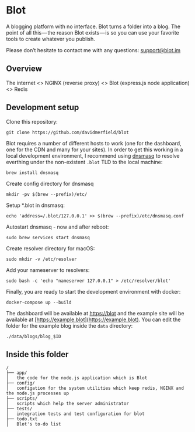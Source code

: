 # Blot

A blogging platform with no interface. Blot turns a folder into a blog. The point of all this — the reason Blot exists — is so you can use your favorite tools to create whatever you publish.

Please don’t hesitate to contact me with any questions: [support@blot.im](mailto:support@blot.im)

## Overview

The internet <> NGINX (reverse proxy) <> Blot (express.js node application) <> Redis

## Development setup

Clone this repository:

```
git clone https://github.com/davidmerfield/blot
```

Blot requires a number of different hosts to work (one for the dashboard, one for the CDN and many for your sites). In order to get this working in a local development environment, I recommend using [dnsmasq](https://wiki.archlinux.org/index.php/dnsmasq) to resolve everthing under the non-existent `.blot` TLD to the local machine:

```
brew install dnsmasq
```

Create config directory for dnsmasq

```
mkdir -pv $(brew --prefix)/etc/
```

Setup \*.blot in dnsmasq:

```
echo 'address=/.blot/127.0.0.1' >> $(brew --prefix)/etc/dnsmasq.conf
```

Autostart dnsmasq - now and after reboot:

```
sudo brew services start dnsmasq
```

Create resolver directory for macOS:

```
sudo mkdir -v /etc/resolver
```

Add your nameserver to resolvers:

```
sudo bash -c 'echo "nameserver 127.0.0.1" > /etc/resolver/blot'
```

Finally, you are ready to start the development environment with docker:

```
docker-compose up --build
```

The dashboard will be available at [https://blot](https://blot) and the example site will be available at [https://example.blot](https://example.blot). You can edit the folder for the example blog inside the `data` directory:

```
./data/blogs/blog_$ID
```

## Inside this folder

```
/
├── app/
│	the code for the node.js application which is Blot
├── config/
│	configation for the system utilities which keep redis, NGINX and the node.js processes up
├── scripts/
│	scripts which help the server administrator
├── tests/
│	integration tests and test configuration for blot
├── todo.txt
│	Blot's to-do list
```
